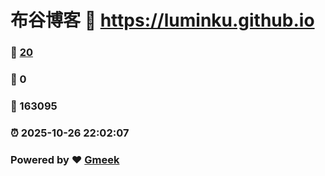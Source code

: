 # 布谷博客 :link: https://luminku.github.io 
### :page_facing_up: [20](https://luminku.github.io/tag.html) 
### :speech_balloon: 0 
### :hibiscus: 163095 
### :alarm_clock: 2025-10-26 22:02:07 
### Powered by :heart: [Gmeek](https://github.com/Meekdai/Gmeek)
